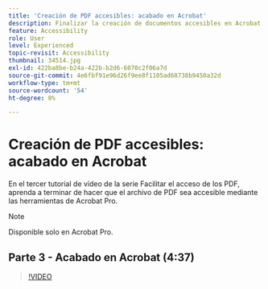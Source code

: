 ```yaml
---
title: 'Creación de PDF accesibles: acabado en Acrobat'
description: Finalizar la creación de documentos accesibles en Acrobat
feature: Accessibility
role: User
level: Experienced
topic-revisit: Accessibility
thumbnail: 34514.jpg
exl-id: 422ba8be-b24a-422b-b2d6-6070c2f06a7d
source-git-commit: 4e6fbf91e96d26f9ee8f1105ad68738b9450a32d
workflow-type: tm+mt
source-wordcount: '54'
ht-degree: 0%

---
```


# Creación de PDF accesibles: acabado en Acrobat

En el tercer tutorial de vídeo de la serie Facilitar el acceso de los PDF, aprenda a terminar de hacer que el archivo de PDF sea accesible mediante las herramientas de Acrobat Pro.

>[!NOTE]
>
>Disponible solo en Acrobat Pro.

## Parte 3 - Acabado en Acrobat (4:37)

>[!VIDEO](https://video.tv.adobe.com/v/34514?quality=12&learn=on&hidetitle=true)
